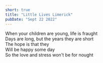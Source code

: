 ```yaml
---
short: true
title: "Little Lives Limerick"
pubDate: "Sept 22 2022"
---
```


When your children are young, life is fraught  
Days are long, but the years they are short  
The hope is that they  
Will be happy some day  
So the love and stress won't be for nought